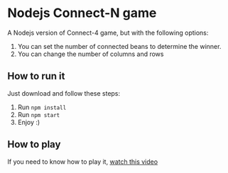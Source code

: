 # Nodejs Connect-N game

A Nodejs version of Connect-4 game, but with the following options:

1. You can set the number of connected beans to determine the winner.
2. You can change the number of columns and rows

 ## How to run it

Just download and follow these steps:
1. Run `npm install`
2. Run `npm start`
3. Enjoy :)


## How to play
If you need to know how to play it, [watch this video](https://www.youtube.com/watch?v=ylZBRUJi3UQ)


